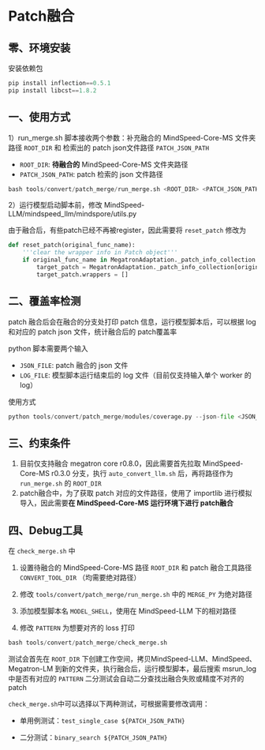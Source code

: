# Patch融合

## 零、环境安装

安装依赖包

```python
pip install inflection==0.5.1
pip install libcst==1.8.2
```

## 一、使用方式

1）run_merge.sh 脚本接收两个参数：补充融合的 MindSpeed-Core-MS 文件夹路径 `ROOT_DIR` 和 检索出的 patch json文件路径 `PATCH_JSON_PATH`

- `ROOT_DIR`: **待融合的** MindSpeed-Core-MS 文件夹路径
- `PATCH_JSON_PATH`: patch 检索的 json 文件路径

```python
bash tools/convert/patch_merge/run_merge.sh <ROOT_DIR> <PATCH_JSON_PATH>
```

2）运行模型启动脚本前，修改 MindSpeed-LLM/mindspeed_llm/mindspore/utils.py

由于融合后，有些patch已经不再被register，因此需要将 `reset_patch` 修改为

```python
def reset_patch(original_func_name):
    '''clear the wrapper info in Patch object'''
    if original_func_name in MegatronAdaptation._patch_info_collection:
        target_patch = MegatronAdaptation._patch_info_collection[original_func_name]
        target_patch.wrappers = []
```

## 二、覆盖率检测

patch 融合后会在融合的分支处打印 patch 信息，运行模型脚本后，可以根据 log 和对应的 patch json 文件，统计融合后的 patch覆盖率

python 脚本需要两个输入

- `JSON_FILE`: patch 融合的 json 文件
- `LOG_FILE`: 模型脚本运行结束后的 log 文件（目前仅支持输入单个 worker 的log）

使用方式

```python
python tools/convert/patch_merge/modules/coverage.py --json-file <JSON_FILE> --log-file <LOG_FILE>
```

## 三、约束条件

1. 目前仅支持融合 megatron core r0.8.0，因此需要首先拉取 MindSpeed-Core-MS r0.3.0 分支，执行 `auto_convert_llm.sh` 后，再将路径作为 `run_merge.sh` 的 `ROOT_DIR`
2. patch融合中，为了获取 patch 对应的文件路径，使用了 importlib 进行模拟导入，因此需要**在 MindSpeed-Core-MS 运行环境下进行 patch融合**

## 四、Debug工具

在 `check_merge.sh` 中

1. 设置待融合的 MindSpeed-Core-MS 路径 `ROOT_DIR` 和 patch 融合工具路径 `CONVERT_TOOL_DIR` （均需要绝对路径）

2. 修改 `tools/convert/patch_merge/run_merge.sh` 中的 `MERGE_PY` 为绝对路径

3. 添加模型脚本名 `MODEL_SHELL`，使用在 MindSpeed-LLM 下的相对路径

4. 修改 `PATTERN` 为想要对齐的 loss 打印

```python
bash tools/convert/patch_merge/check_merge.sh
```

测试会首先在 `ROOT_DIR` 下创建工作空间，拷贝MindSpeed-LLM、MindSpeed、Megatron-LM 到新的文件夹，执行融合后，运行模型脚本，最后搜索 msrun_log 中是否有对应的 `PATTERN`
二分测试会自动二分查找出融合失败或精度不对齐的 patch

`check_merge.sh`中可以选择以下两种测试，可根据需要修改调用：

- 单用例测试：`test_single_case ${PATCH_JSON_PATH}`

- 二分测试：`binary_search ${PATCH_JSON_PATH}`

